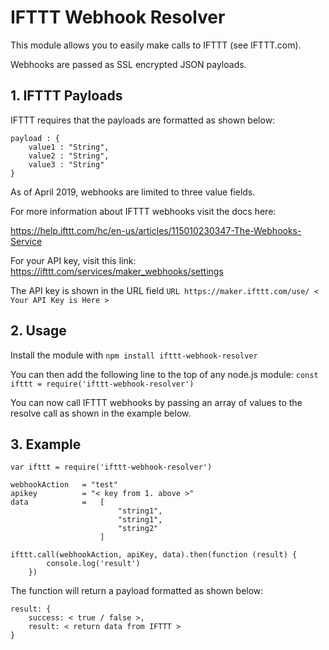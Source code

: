 # IFTTT Webhook Resolver

This module allows you to easily make calls to IFTTT (see IFTTT.com).

Webhooks are passed as SSL encrypted JSON payloads. 


## 1. IFTTT Payloads
IFTTT requires that the payloads are formatted as shown below:

```
payload : {
	value1 : "String",
	value2 : "String",
	value3 : "String"	
}
```

As of April 2019, webhooks are limited to three value fields. 

For more information about IFTTT webhooks visit the docs here:

https://help.ifttt.com/hc/en-us/articles/115010230347-The-Webhooks-Service

For your API key, visit this link: 
https://ifttt.com/services/maker_webhooks/settings

The API key is shown in the URL field 
```URL https://maker.ifttt.com/use/ < Your API Key is Here >```


## 2. Usage
Install the module with 
```npm install ifttt-webhook-resolver```

You can then add the following line to the top of any node.js module:
```const ifttt = require('ifttt-webhook-resolver')```

You can now call IFTTT webhooks by passing an array of values to the resolve call as shown in the example below.

## 3. Example

```
var ifttt = require('ifttt-webhook-resolver')

webhookAction 	= "test"
apikey 			= "< key from 1. above >"
data 			= 	[
						"string1",
						"string1",
						"string2"
					]

ifttt.call(webhookAction, apiKey, data).then(function (result) {
		console.log('result')
	})

```

The function will return a payload formatted as shown below:

```
result: {
	success: < true / false >,
	result: < return data from IFTTT >
}
```


